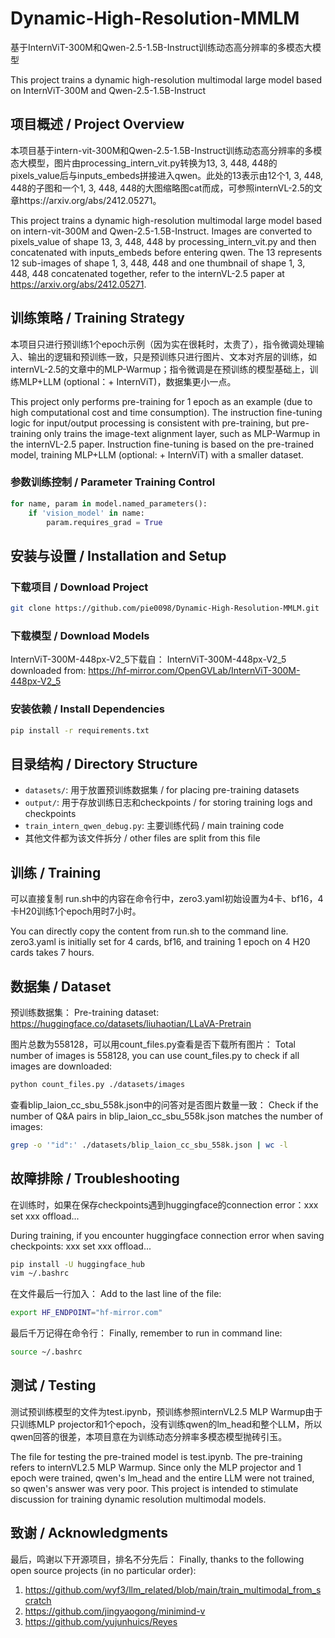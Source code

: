 # Dynamic-High-Resolution-MMLM

基于InternViT-300M和Qwen-2.5-1.5B-Instruct训练动态高分辨率的多模态大模型

This project trains a dynamic high-resolution multimodal large model based on InternViT-300M and Qwen-2.5-1.5B-Instruct

## 项目概述 / Project Overview

本项目基于intern-vit-300M和Qwen-2.5-1.5B-Instruct训练动态高分辨率的多模态大模型，图片由processing_intern_vit.py转换为13, 3, 448, 448的pixels_value后与inputs_embeds拼接进入qwen。此处的13表示由12个1, 3, 448, 448的子图和一个1, 3, 448, 448的大图缩略图cat而成，可参照internVL-2.5的文章https://arxiv.org/abs/2412.05271。

This project trains a dynamic high-resolution multimodal large model based on intern-vit-300M and Qwen-2.5-1.5B-Instruct. Images are converted to pixels_value of shape 13, 3, 448, 448 by processing_intern_vit.py and then concatenated with inputs_embeds before entering qwen. The 13 represents 12 sub-images of shape 1, 3, 448, 448 and one thumbnail of shape 1, 3, 448, 448 concatenated together, refer to the internVL-2.5 paper at https://arxiv.org/abs/2412.05271.

## 训练策略 / Training Strategy

本项目只进行预训练1个epoch示例（因为实在很耗时，太贵了），指令微调处理输入、输出的逻辑和预训练一致，只是预训练只进行图片、文本对齐层的训练，如internVL-2.5的文章中的MLP-Warmup；指令微调是在预训练的模型基础上，训练MLP+LLM (optional：+ InternViT)，数据集更小一点。

This project only performs pre-training for 1 epoch as an example (due to high computational cost and time consumption). The instruction fine-tuning logic for input/output processing is consistent with pre-training, but pre-training only trains the image-text alignment layer, such as MLP-Warmup in the internVL-2.5 paper. Instruction fine-tuning is based on the pre-trained model, training MLP+LLM (optional: + InternViT) with a smaller dataset.

### 参数训练控制 / Parameter Training Control

```python
for name, param in model.named_parameters():
    if 'vision_model' in name:
        param.requires_grad = True
```

## 安装与设置 / Installation and Setup

### 下载项目 / Download Project

```bash
git clone https://github.com/pie0098/Dynamic-High-Resolution-MMLM.git
```

### 下载模型 / Download Models

InternViT-300M-448px-V2_5下载自：
InternViT-300M-448px-V2_5 downloaded from:
https://hf-mirror.com/OpenGVLab/InternViT-300M-448px-V2_5

### 安装依赖 / Install Dependencies

```bash
pip install -r requirements.txt
```

## 目录结构 / Directory Structure

- `datasets/`: 用于放置预训练数据集 / for placing pre-training datasets
- `output/`: 用于存放训练日志和checkpoints / for storing training logs and checkpoints
- `train_intern_qwen_debug.py`: 主要训练代码 / main training code
- 其他文件都为该文件拆分 / other files are split from this file

## 训练 / Training

可以直接复制 run.sh中的内容在命令行中，zero3.yaml初始设置为4卡、bf16，4卡H20训练1个epoch用时7小时。

You can directly copy the content from run.sh to the command line. zero3.yaml is initially set for 4 cards, bf16, and training 1 epoch on 4 H20 cards takes 7 hours.

## 数据集 / Dataset

预训练数据集：
Pre-training dataset:
https://huggingface.co/datasets/liuhaotian/LLaVA-Pretrain

图片总数为558128，可以用count_files.py查看是否下载所有图片：
Total number of images is 558128, you can use count_files.py to check if all images are downloaded:

```bash
python count_files.py ./datasets/images
```

查看blip_laion_cc_sbu_558k.json中的问答对是否图片数量一致：
Check if the number of Q&A pairs in blip_laion_cc_sbu_558k.json matches the number of images:

```bash
grep -o '"id":' ./datasets/blip_laion_cc_sbu_558k.json | wc -l
```

## 故障排除 / Troubleshooting

在训练时，如果在保存checkpoints遇到huggingface的connection error：xxx set xxx offload...

During training, if you encounter huggingface connection error when saving checkpoints: xxx set xxx offload...

```bash
pip install -U huggingface_hub
vim ~/.bashrc
```

在文件最后一行加入：
Add to the last line of the file:

```bash
export HF_ENDPOINT="hf-mirror.com"
```

最后千万记得在命令行：
Finally, remember to run in command line:

```bash
source ~/.bashrc
```

## 测试 / Testing

测试预训练模型的文件为test.ipynb，预训练参照internVL2.5 MLP Warmup由于只训练MLP projector和1个epoch，没有训练qwen的lm_head和整个LLM，所以qwen回答的很差，本项目意在为训练动态分辨率多模态模型抛砖引玉。

The file for testing the pre-trained model is test.ipynb. The pre-training refers to internVL2.5 MLP Warmup. Since only the MLP projector and 1 epoch were trained, qwen's lm_head and the entire LLM were not trained, so qwen's answer was very poor. This project is intended to stimulate discussion for training dynamic resolution multimodal models.

## 致谢 / Acknowledgments

最后，鸣谢以下开源项目，排名不分先后：
Finally, thanks to the following open source projects (in no particular order):

1. https://github.com/wyf3/llm_related/blob/main/train_multimodal_from_scratch
2. https://github.com/jingyaogong/minimind-v
3. https://github.com/yujunhuics/Reyes 